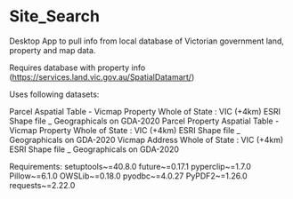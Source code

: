 # Site_Search
Desktop App to pull info from local database of Victorian government land, property and map data.

Requires database with property info (https://services.land.vic.gov.au/SpatialDatamart/)

Uses following datasets:

Parcel Aspatial Table - Vicmap Property Whole of State : VIC (+4km) ESRI Shape file _ Geographicals on GDA-2020 Parcel Property Aspatial Table - Vicmap Property Whole of State : VIC (+4km) ESRI Shape file _ Geographicals on GDA-2020 Vicmap Address Whole of State : VIC (+4km) ESRI Shape file _ Geographicals on GDA-2020

Requirements:
setuptools~=40.8.0
future~=0.17.1
pyperclip~=1.7.0
Pillow~=6.1.0
OWSLib~=0.18.0
pyodbc~=4.0.27
PyPDF2~=1.26.0
requests~=2.22.0
